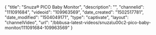 {
    "title": "Snuza&reg; PICO Baby Monitor",
    "description": "",
    "channelid": "111091684",
    "videoid": "109963569",
    "date_created": "1502517781",
    "date_modified": "1504049171",
    "type": "captivate",
    "layout": "channelVideo",
    "url": "\/bbbusa-latest-videos\/snuza\u00c2-pico-baby-monitor\/111091684-109963569"
}